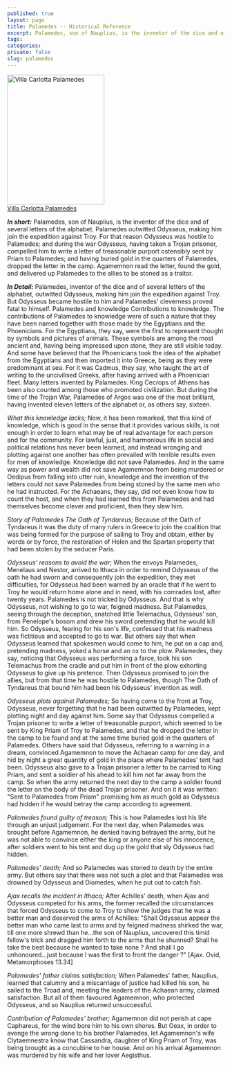 ```yaml
---
published: true
layout: page
title: Palamedes -- Historical Reference
excerpt: Palamedes, son of Nauplius, is the inventor of the dice and of several letters of the alphabet. Palamedes outwitted Odysseus, making him join the expedition against Troy. For that reason Odysseus was hostile to Palamedes; and during the war Odysseus, having taken a Trojan prisoner, compelled him to write a letter of treasonable purport ostensibly sent by Priam to Palamedes; and having buried gold in the quarters of Palamedes, dropped the letter in the camp. Agamemnon read the letter, found the gold, and delivered up Palamedes to the allies to be stoned as a traitor.
tags: 
categories:
private: false
slug: palamedes
---
```


<a href="/images/2006/12/Villa_Carlotta_Palamedes_1_l.jpg" class='fancybox pull-right' title="Villa Carlotta Palamedes"><img title="Villa Carlotta Palamedes" src="/images/2006/12/Villa_Carlotta_Palamedes_1_l-225x300.jpg" alt="Villa Carlotta Palamedes" width="225" height="300" /><br /><span>Villa Carlotta Palamedes</span></a>

*__In short:__* Palamedes, son of Nauplius, is the inventor of the dice and of several letters of the alphabet. Palamedes outwitted Odysseus, making him join the expedition against Troy. For that reason Odysseus was hostile to Palamedes; and during the war Odysseus, having taken a Trojan prisoner, compelled him to write a letter of treasonable purport ostensibly sent by Priam to Palamedes; and having buried gold in the quarters of Palamedes, dropped the letter in the camp. Agamemnon read the letter, found the gold, and delivered up Palamedes to the allies to be stoned as a traitor.

*__In Detail:__* Palamedes, inventor of the dice and of several letters of the alphabet, outwitted Odysseus, making him join the expedition against Troy. But Odysseus became hostile to him and Palamedes' cleverness proved fatal to himself. Palamedes and knowledge Contributions to knowledge. The contributions of Palamedes to knowledge were of such a nature that they have been named together with those made by the Egyptians and the Phoenicians. For the Egyptians, they say, were the first to represent thought by symbols and pictures of animals. These symbols are among the most ancient and, having being impressed upon stone, they are still visible today. And some have believed that the Phoenicians took the idea of the alphabet from the Egyptians and then imported it into Greece, being as they were predominant at sea. For it was Cadmus, they say, who taught the art of writing to the uncivilised Greeks, after having arrived with a Phoenician fleet. Many letters invented by Palamedes. King Cecrops of Athens has been also counted among those who promoted civilization. But during the time of the Trojan War, Palamedes of Argos was one of the most brilliant, having invented eleven letters of the alphabet or, as others say, sixteen.

*What this knowledge lacks;* Now, it has been remarked, that this kind of knowledge, which is good in the sense that it provides various skills, is not enough in order to learn what may be of real advantage for each person and for the community. For lawful, just, and harmonious life in social and political relations has never been learned, and instead wronging and plotting against one another has often prevailed with terrible results even for men of knowledge. Knowledge did not save Palamedes. And in the same way as power and wealth did not save Agamemnon from being murdered or Oedipus from falling into utter ruin, knowledge and the invention of the letters could not save Palamedes from being stoned by the same men who he had instructed. For the Achaeans, they say, did not even know how to count the host, and when they had learned this from Palamedes and had themselves become clever and proficient, then they slew him.

*Story of Palamedes The Oath of Tyndareus;* Because of the Oath of Tyndareus it was the duty of many rulers in Greece to join the coalition that was being formed for the purpose of sailing to Troy and obtain, either by words or by force, the restoration of Helen and the Spartan property that had been stolen by the seducer Paris.

*Odysseus' reasons to avoid the war;* When the envoys Palamedes, Menelaus and Nestor, arrived to Ithaca in order to remind Odysseus of the oath he had sworn and consequently join the expedition, they met difficulties, for Odysseus had been warned by an oracle that if he went to Troy he would return home alone and in need, with his comrades lost, after twenty years. Palamedes is not tricked by Odysseus. And that is why Odysseus, not wishing to go to war, feigned madness. But Palamedes, seeing through the deception, snatched little Telemachus, Odysseus' son, from Penelope's bosom and drew his sword pretending that he would kill him. So Odysseus, fearing for his son's life, confessed that his madness was fictitious and accepted to go to war. But others say that when Odysseus learned that spokesmen would come to him, he put on a cap and, pretending madness, yoked a horse and an ox to the plow. Palamedes, they say, noticing that Odysseus was performing a farce, took his son Telemachus from the cradle and put him in front of the plow exhorting Odysseus to give up his pretence. Then Odysseus promised to join the allies, but from that time he was hostile to Palamedes, though The Oath of Tyndareus that bound him had been his Odysseus' invention as well.

*Odysseus plots against Palamedes;* So having come to the front at Troy, Odysseus, never forgetting that he had been outwitted by Palamedes, kept plotting night and day against him. Some say that Odysseus compelled a Trojan prisoner to write a letter of treasonable purport, which seemed to be sent by King Priam of Troy to Palamedes, and that he dropped the letter in the camp to be found and at the same time buried gold in the quarters of Palamedes. Others have said that Odysseus, referring to a warning in a dream, convinced Agamemnon to move the Achaean camp for one day, and hid by night a great quantity of gold in the place where Palamedes' tent had been. Odysseus also gave to a Trojan prisoner a letter to be carried to King Priam, and sent a soldier of his ahead to kill him not far away from the camp. So when the army returned the next day to the camp a soldier found the letter on the body of the dead Trojan prisoner. And on it it was written: "Sent to Palamedes from Priam" promising him as much gold as Odysseus had hidden if he would betray the camp according to agreement.

*Palamedes found guilty of treason;* This is how Palamedes lost his life through an unjust judgement. For the next day, when Palamedes was brought before Agamemnon, he denied having betrayed the army, but he was not able to convince either the king or anyone else of his innocence, after soldiers went to his tent and dug up the gold that sly Odysseus had hidden.

*Palamedes' death;* And so Palamedes was stoned to death by the entire army. But others say that there was not such a plot and that Palamedes was drowned by Odysseus and Diomedes, when he put out to catch fish.

*Ajax recalls the incident in Ithaca;* After Achilles' death, when Ajax and Odysseus competed for his arms, the former recalled the circumstances that forced Odysseus to come to Troy to show the judges that he was a better man and deserved the arms of Achilles: "Shall Odysseus appear the better man who came last to arms and by feigned madness shirked the war, till one more shrewd than he...the son of Nauplius, uncovered this timid fellow's trick and dragged him forth to the arms that he shunned? Shall he take the best because he wanted to take none ? And shall I go unhonoured...just because I was the first to front the danger ?" [Ajax. Ovid, Metamorphoses 13.34]

*Palamedes' father claims satisfaction;* When Palamedes' father, Nauplius, learned that calumny and a miscarriage of justice had killed his son, he sailed to the Troad and, meeting the leaders of the Achaean army, claimed satisfaction. But all of them favoured Agamemnon, who protected Odysseus, and so Nauplius returned unsuccessful.

*Contribution of Palamedes' brother;* Agamemnon did not perish at cape Caphareus, for the wind bore him to his own shores. But Oeax, in order to avenge the wrong done to his brother Palamedes, let Agamemnon's wife Clytaemnestra know that Cassandra, daughter of King Priam of Troy, was being brought as a concubine to her house. And on his arrival Agamemnon was murdered by his wife and her lover Aegisthus.

